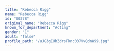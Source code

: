 ```yaml
---
title: "Rebecca Rigg"
name: "Rebecca Rigg"
id: "80278"
original_name: "Rebecca Rigg"
known_for_department: "Acting"
gender: "1"
adult: "false"
profile_path: "/uJG3gEUhZdrsFknc037VvQdnW99.jpg"
---
```

